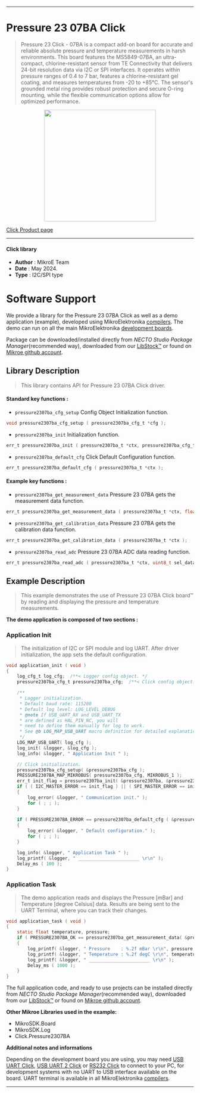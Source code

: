 
---
# Pressure 23 07BA Click

> Pressure 23 Click - 07BA is a compact add-on board for accurate and reliable absolute pressure and temperature measurements in harsh environments. This board features the MS5849-07BA, an ultra-compact, chlorine-resistant sensor from TE Connectivity that delivers 24-bit resolution data via I2C or SPI interfaces. It operates within pressure ranges of 0.4 to 7 bar, features a chlorine-resistant gel coating, and measures temperatures from -20 to +85°C. The sensor's grounded metal ring provides robust protection and secure O-ring mounting, while the flexible communication options allow for optimized performance.

<p align="center">
  <img src="https://download.mikroe.com/images/click_for_ide/pressure2307ba_click.png" height=300px>
</p>

[Click Product page](https://www.mikroe.com/pressure-23-click-07ba)

---


#### Click library

- **Author**        : MikroE Team
- **Date**          : May 2024.
- **Type**          : I2C/SPI type


# Software Support

We provide a library for the Pressure 23 07BA Click
as well as a demo application (example), developed using MikroElektronika
[compilers](https://www.mikroe.com/necto-studio).
The demo can run on all the main MikroElektronika [development boards](https://www.mikroe.com/development-boards).

Package can be downloaded/installed directly from *NECTO Studio Package Manager*(recommended way), downloaded from our [LibStock&trade;](https://libstock.mikroe.com) or found on [Mikroe github account](https://github.com/MikroElektronika/mikrosdk_click_v2/tree/master/clicks).

## Library Description

> This library contains API for Pressure 23 07BA Click driver.

#### Standard key functions :

- `pressure2307ba_cfg_setup` Config Object Initialization function.
```c
void pressure2307ba_cfg_setup ( pressure2307ba_cfg_t *cfg );
```

- `pressure2307ba_init` Initialization function.
```c
err_t pressure2307ba_init ( pressure2307ba_t *ctx, pressure2307ba_cfg_t *cfg );
```

- `pressure2307ba_default_cfg` Click Default Configuration function.
```c
err_t pressure2307ba_default_cfg ( pressure2307ba_t *ctx );
```

#### Example key functions :

- `pressure2307ba_get_measurement_data` Pressure 23 07BA gets the measurement data function.
```c
err_t pressure2307ba_get_measurement_data ( pressure2307ba_t *ctx, float *pressure, float *temperature );
```

- `pressure2307ba_get_calibration_data` Pressure 23 07BA gets the calibration data function.
```c
err_t pressure2307ba_get_calibration_data ( pressure2307ba_t *ctx );
```

- `pressure2307ba_read_adc` Pressure 23 07BA ADC data reading function.
```c
err_t pressure2307ba_read_adc ( pressure2307ba_t *ctx, uint8_t sel_data, uint32_t *adc_data );
```

## Example Description

> This example demonstrates the use of Pressure 23 07BA Click board™ by reading and displaying
> the pressure and temperature measurements.

**The demo application is composed of two sections :**

### Application Init

> The initialization of I2C or SPI module and log UART.
> After driver initialization, the app sets the default configuration.

```c
void application_init ( void )
{
    log_cfg_t log_cfg;  /**< Logger config object. */
    pressure2307ba_cfg_t pressure2307ba_cfg;  /**< Click config object. */

    /** 
     * Logger initialization.
     * Default baud rate: 115200
     * Default log level: LOG_LEVEL_DEBUG
     * @note If USB_UART_RX and USB_UART_TX 
     * are defined as HAL_PIN_NC, you will 
     * need to define them manually for log to work. 
     * See @b LOG_MAP_USB_UART macro definition for detailed explanation.
     */
    LOG_MAP_USB_UART( log_cfg );
    log_init( &logger, &log_cfg );
    log_info( &logger, " Application Init " );

    // Click initialization.
    pressure2307ba_cfg_setup( &pressure2307ba_cfg );
    PRESSURE2307BA_MAP_MIKROBUS( pressure2307ba_cfg, MIKROBUS_1 );
    err_t init_flag = pressure2307ba_init( &pressure2307ba, &pressure2307ba_cfg );
    if ( ( I2C_MASTER_ERROR == init_flag ) || ( SPI_MASTER_ERROR == init_flag ) )
    {
        log_error( &logger, " Communication init." );
        for ( ; ; );
    }
    
    if ( PRESSURE2307BA_ERROR == pressure2307ba_default_cfg ( &pressure2307ba ) )
    {
        log_error( &logger, " Default configuration." );
        for ( ; ; );
    }

    log_info( &logger, " Application Task " );
    log_printf( &logger, " _______________________ \r\n" );
    Delay_ms ( 100 );
}
```

### Application Task

> The demo application reads and displays the Pressure [mBar] 
> and Temperature [degree Celsius] data.
> Results are being sent to the UART Terminal, where you can track their changes.

```c
void application_task ( void )
{
    static float temperature, pressure;
    if ( PRESSURE2307BA_OK == pressure2307ba_get_measurement_data( &pressure2307ba, &pressure, &temperature ) )
    {
        log_printf( &logger, " Pressure    : %.2f mBar \r\n", pressure );
        log_printf( &logger, " Temperature : %.2f degC \r\n", temperature );
        log_printf( &logger, " _______________________ \r\n" );
        Delay_ms ( 1000 );
    }
}
```

The full application code, and ready to use projects can be installed directly from *NECTO Studio Package Manager*(recommended way), downloaded from our [LibStock&trade;](https://libstock.mikroe.com) or found on [Mikroe github account](https://github.com/MikroElektronika/mikrosdk_click_v2/tree/master/clicks).

**Other Mikroe Libraries used in the example:**

- MikroSDK.Board
- MikroSDK.Log
- Click.Pressure2307BA

**Additional notes and informations**

Depending on the development board you are using, you may need
[USB UART Click](https://www.mikroe.com/usb-uart-click),
[USB UART 2 Click](https://www.mikroe.com/usb-uart-2-click) or
[RS232 Click](https://www.mikroe.com/rs232-click) to connect to your PC, for
development systems with no UART to USB interface available on the board. UART
terminal is available in all MikroElektronika
[compilers](https://shop.mikroe.com/compilers).

---
